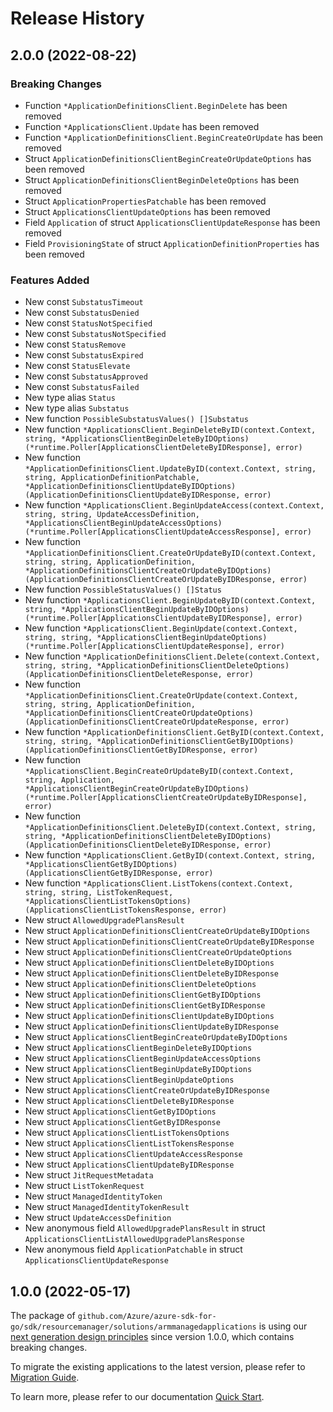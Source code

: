 # Release History

## 2.0.0 (2022-08-22)
### Breaking Changes

- Function `*ApplicationDefinitionsClient.BeginDelete` has been removed
- Function `*ApplicationsClient.Update` has been removed
- Function `*ApplicationDefinitionsClient.BeginCreateOrUpdate` has been removed
- Struct `ApplicationDefinitionsClientBeginCreateOrUpdateOptions` has been removed
- Struct `ApplicationDefinitionsClientBeginDeleteOptions` has been removed
- Struct `ApplicationPropertiesPatchable` has been removed
- Struct `ApplicationsClientUpdateOptions` has been removed
- Field `Application` of struct `ApplicationsClientUpdateResponse` has been removed
- Field `ProvisioningState` of struct `ApplicationDefinitionProperties` has been removed

### Features Added

- New const `SubstatusTimeout`
- New const `SubstatusDenied`
- New const `StatusNotSpecified`
- New const `SubstatusNotSpecified`
- New const `StatusRemove`
- New const `SubstatusExpired`
- New const `StatusElevate`
- New const `SubstatusApproved`
- New const `SubstatusFailed`
- New type alias `Status`
- New type alias `Substatus`
- New function `PossibleSubstatusValues() []Substatus`
- New function `*ApplicationsClient.BeginDeleteByID(context.Context, string, *ApplicationsClientBeginDeleteByIDOptions) (*runtime.Poller[ApplicationsClientDeleteByIDResponse], error)`
- New function `*ApplicationDefinitionsClient.UpdateByID(context.Context, string, string, ApplicationDefinitionPatchable, *ApplicationDefinitionsClientUpdateByIDOptions) (ApplicationDefinitionsClientUpdateByIDResponse, error)`
- New function `*ApplicationsClient.BeginUpdateAccess(context.Context, string, string, UpdateAccessDefinition, *ApplicationsClientBeginUpdateAccessOptions) (*runtime.Poller[ApplicationsClientUpdateAccessResponse], error)`
- New function `*ApplicationDefinitionsClient.CreateOrUpdateByID(context.Context, string, string, ApplicationDefinition, *ApplicationDefinitionsClientCreateOrUpdateByIDOptions) (ApplicationDefinitionsClientCreateOrUpdateByIDResponse, error)`
- New function `PossibleStatusValues() []Status`
- New function `*ApplicationsClient.BeginUpdateByID(context.Context, string, *ApplicationsClientBeginUpdateByIDOptions) (*runtime.Poller[ApplicationsClientUpdateByIDResponse], error)`
- New function `*ApplicationsClient.BeginUpdate(context.Context, string, string, *ApplicationsClientBeginUpdateOptions) (*runtime.Poller[ApplicationsClientUpdateResponse], error)`
- New function `*ApplicationDefinitionsClient.Delete(context.Context, string, string, *ApplicationDefinitionsClientDeleteOptions) (ApplicationDefinitionsClientDeleteResponse, error)`
- New function `*ApplicationDefinitionsClient.CreateOrUpdate(context.Context, string, string, ApplicationDefinition, *ApplicationDefinitionsClientCreateOrUpdateOptions) (ApplicationDefinitionsClientCreateOrUpdateResponse, error)`
- New function `*ApplicationDefinitionsClient.GetByID(context.Context, string, string, *ApplicationDefinitionsClientGetByIDOptions) (ApplicationDefinitionsClientGetByIDResponse, error)`
- New function `*ApplicationsClient.BeginCreateOrUpdateByID(context.Context, string, Application, *ApplicationsClientBeginCreateOrUpdateByIDOptions) (*runtime.Poller[ApplicationsClientCreateOrUpdateByIDResponse], error)`
- New function `*ApplicationDefinitionsClient.DeleteByID(context.Context, string, string, *ApplicationDefinitionsClientDeleteByIDOptions) (ApplicationDefinitionsClientDeleteByIDResponse, error)`
- New function `*ApplicationsClient.GetByID(context.Context, string, *ApplicationsClientGetByIDOptions) (ApplicationsClientGetByIDResponse, error)`
- New function `*ApplicationsClient.ListTokens(context.Context, string, string, ListTokenRequest, *ApplicationsClientListTokensOptions) (ApplicationsClientListTokensResponse, error)`
- New struct `AllowedUpgradePlansResult`
- New struct `ApplicationDefinitionsClientCreateOrUpdateByIDOptions`
- New struct `ApplicationDefinitionsClientCreateOrUpdateByIDResponse`
- New struct `ApplicationDefinitionsClientCreateOrUpdateOptions`
- New struct `ApplicationDefinitionsClientDeleteByIDOptions`
- New struct `ApplicationDefinitionsClientDeleteByIDResponse`
- New struct `ApplicationDefinitionsClientDeleteOptions`
- New struct `ApplicationDefinitionsClientGetByIDOptions`
- New struct `ApplicationDefinitionsClientGetByIDResponse`
- New struct `ApplicationDefinitionsClientUpdateByIDOptions`
- New struct `ApplicationDefinitionsClientUpdateByIDResponse`
- New struct `ApplicationsClientBeginCreateOrUpdateByIDOptions`
- New struct `ApplicationsClientBeginDeleteByIDOptions`
- New struct `ApplicationsClientBeginUpdateAccessOptions`
- New struct `ApplicationsClientBeginUpdateByIDOptions`
- New struct `ApplicationsClientBeginUpdateOptions`
- New struct `ApplicationsClientCreateOrUpdateByIDResponse`
- New struct `ApplicationsClientDeleteByIDResponse`
- New struct `ApplicationsClientGetByIDOptions`
- New struct `ApplicationsClientGetByIDResponse`
- New struct `ApplicationsClientListTokensOptions`
- New struct `ApplicationsClientListTokensResponse`
- New struct `ApplicationsClientUpdateAccessResponse`
- New struct `ApplicationsClientUpdateByIDResponse`
- New struct `JitRequestMetadata`
- New struct `ListTokenRequest`
- New struct `ManagedIdentityToken`
- New struct `ManagedIdentityTokenResult`
- New struct `UpdateAccessDefinition`
- New anonymous field `AllowedUpgradePlansResult` in struct `ApplicationsClientListAllowedUpgradePlansResponse`
- New anonymous field `ApplicationPatchable` in struct `ApplicationsClientUpdateResponse`


## 1.0.0 (2022-05-17)

The package of `github.com/Azure/azure-sdk-for-go/sdk/resourcemanager/solutions/armmanagedapplications` is using our [next generation design principles](https://azure.github.io/azure-sdk/general_introduction.html) since version 1.0.0, which contains breaking changes.

To migrate the existing applications to the latest version, please refer to [Migration Guide](https://aka.ms/azsdk/go/mgmt/migration).

To learn more, please refer to our documentation [Quick Start](https://aka.ms/azsdk/go/mgmt).